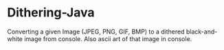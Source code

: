 # Dithering-Java
Converting a given Image (JPEG, PNG, GIF, BMP) to a dithered black-and-white image from console. Also ascii art of that image in console.
